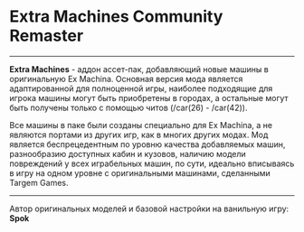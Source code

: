 # Extra Machines Community Remaster

---

**Extra Machines** - аддон ассет-пак, добавляющий новые машины в оригинальную Ex Machina. Основная версия мода является адаптированной для полноценной игры, наиболее подходящие для игрока машины могут быть приобретены в городах, а остальные могут быть получены только с помощью читов (/car(26) - /car(42)).

Все машины в паке были созданы специально для Ex Machina, а не являются портами из других игр, как в многих других модах. Мод является беспрецедентным по уровню качества добавляемых машин, разнообразию доступных кабин и кузовов, наличию модели повреждений у всех играбельных машин, по сути, идеально вписываясь в игру на одном уровне с оригинальными машинами, сделанными Targem Games.

---

Автор оригинальных моделей и базовой настройки на ванильную игру: **Spok**